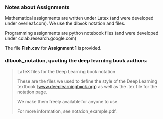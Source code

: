 ### Notes about Assignments 

Mathematical assignments are written under Latex (and were developed under overleaf.com). We use the dlbook notation and files.

Programming assignments are python notebook files (and were developed under colab.research.google.com)

The file **Fish.csv** for **Assignment 1** is provided.

### dlbook_notation, quoting the deep learning book authors:  

> LaTeX files for the Deep Learning book notation
>
> These are the files we used to define the style of the Deep Learning
> textbook (www.deeplearningbook.org) as well as the .tex file for
> the notation page.
>
> We make them freely available for anyone to use.
>
> For more information, see notation_example.pdf.
